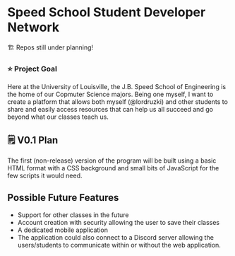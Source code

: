 # Speed School Student Developer Network

🏗️ Repos still under planning!

### ⭐ Project Goal

Here at the University of Louisville, the J.B. Speed School of Engineering is the home of our Copmuter Science majors. Being one myself, I want to create a platform that allows both myself (@lordruzki) and other students to share and easily access resources that can help us all succeed and go beyond what our classes teach us.

## 🗒️ V0.1 Plan

The first (non-release) version of the program will be built using a basic HTML format with a CSS background and small bits of JavaScript for the few scripts it would need.
<!--
# Contributors!
Welcome to the project. If you have any ideas that the project could benefit from don't stray from sharing them. Go ahead and branch it and try stuff out!
-->
Possible Future Features
---
- Support for other classes in the future
- Account creation with security allowing the user to save their classes
- A dedicated mobile application
- The application could also connect to a Discord server allowing the users/students to communicate within or without the web application.
